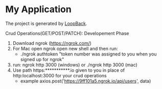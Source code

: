 # My Application

The project is generated by [LoopBack](http://loopback.io).

Crud Operations(GET/POST/PATCH): Developement Phase
1. Download ngrok (https://ngrok.com/)
2. For Mac open ngrok open new shell and then run: 
    * ./ngrok authtoken "token number was assigned to you when you signed up for ngrok"
3. run: ngrok http 3000 (windows) or ./ngrok http 3000 (mac)
3. Use path https:***********.io given to you in place of http:localhost:3000 for your crud operations
    * example axios.post('https://9ff101a5.ngrok.io/api/users', data)
